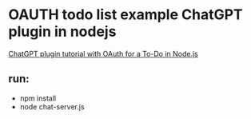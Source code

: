 # OAUTH todo list example ChatGPT plugin in nodejs
[ChatGPT plugin tutorial with OAuth for a To-Do in Node.js](https://sebbie.pl/openai-chatgpt-oauth-plugin-example-in-nodejs/)

## run:
- npm install
- node chat-server.js
